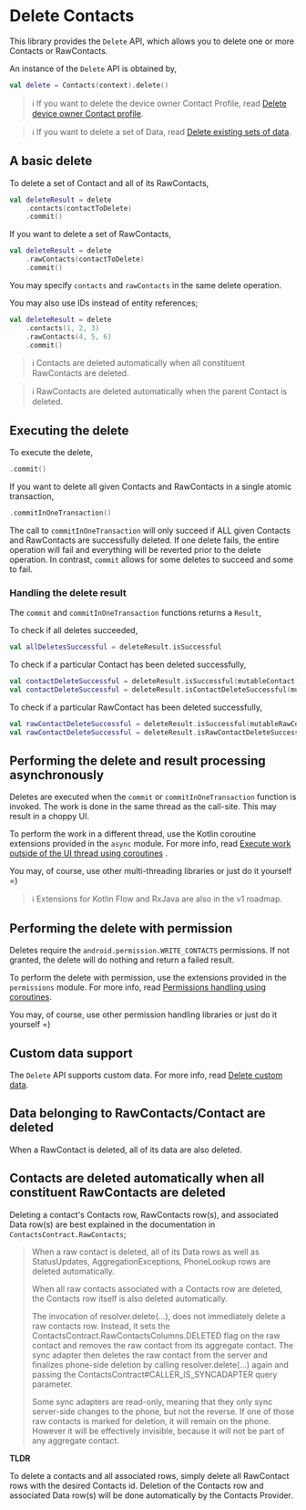 # Delete Contacts

This library provides the `Delete` API, which allows you to delete one or more Contacts or
RawContacts.

An instance of the `Delete` API is obtained by,

```kotlin
val delete = Contacts(context).delete()
```

> ℹ️ If you want to delete the device owner Contact Profile, read [Delete device owner Contact profile](./../profile/delete-profile.md).

> ℹ️ If you want to delete a set of Data, read [Delete existing sets of data](./../data/delete-data-sets.md).

## A basic delete

To delete a set of Contact and all of its RawContacts,

```kotlin
val deleteResult = delete
    .contacts(contactToDelete)
    .commit()
```

If you want to delete a set of RawContacts,

```kotlin
val deleteResult = delete
    .rawContacts(contactToDelete)
    .commit()
```

You may specify `contacts` and `rawContacts` in the same delete operation.

You may also use IDs instead of entity references;

```kotlin
val deleteResult = delete
    .contacts(1, 2, 3)
    .rawContacts(4, 5, 6)
    .commit()
```

> ℹ️ Contacts are deleted automatically when all constituent RawContacts are deleted.

> ℹ️ RawContacts are deleted automatically when the parent Contact is deleted.

## Executing the delete

To execute the delete,

```kotlin
.commit()
```

If you want to delete all given Contacts and RawContacts in a single atomic transaction,

```kotlin
.commitInOneTransaction()
```

The call to `commitInOneTransaction` will only succeed if ALL given Contacts and RawContacts are
successfully deleted. If one delete fails, the entire operation will fail and everything will be
reverted prior to the delete operation. In contrast, `commit` allows for some deletes to succeed and
some to fail.

### Handling the delete result

The `commit` and `commitInOneTransaction` functions returns a `Result`,

To check if all deletes succeeded,

```kotlin
val allDeletesSuccessful = deleteResult.isSuccessful
```

To check if a particular Contact has been deleted successfully,

```kotlin
val contactDeleteSuccessful = deleteResult.isSuccessful(mutableContact)
val contactDeleteSuccessful = deleteResult.isContactDeleteSuccessful(mutableContact.id)
```

To check if a particular RawContact has been deleted successfully,

```kotlin
val rawContactDeleteSuccessful = deleteResult.isSuccessful(mutableRawContact)
val rawContactDeleteSuccessful = deleteResult.isRawContactDeleteSuccessful(mutableRawContact.id)
```

## Performing the delete and result processing asynchronously

Deletes are executed when the `commit` or `commitInOneTransaction` function is invoked. The work is
done in the same thread as the call-site. This may result in a choppy UI.

To perform the work in a different thread, use the Kotlin coroutine extensions provided in
the `async` module. For more info,
read [Execute work outside of the UI thread using coroutines](./../async/async-execution-coroutines.md)
.

You may, of course, use other multi-threading libraries or just do it yourself =)

> ℹ️ Extensions for Kotlin Flow and RxJava are also in the v1 roadmap.

## Performing the delete with permission

Deletes require the `android.permission.WRITE_CONTACTS` permissions. If not granted, the delete will
do nothing and return a failed result.

To perform the delete with permission, use the extensions provided in the `permissions` module. For
more info,
read [Permissions handling using coroutines](./../permissions/permissions-handling-coroutines.md).

You may, of course, use other permission handling libraries or just do it yourself =)

## Custom data support

The `Delete` API supports custom data. For more info,
read [Delete custom data](./../customdata/delete-custom-data.md).

## Data belonging to RawContacts/Contact are deleted

When a RawContact is deleted, all of its data are also deleted.

## Contacts are deleted automatically when all constituent RawContacts are deleted

Deleting a contact's Contacts row, RawContacts row(s), and associated Data row(s) are best explained
in the documentation in `ContactsContract.RawContacts`;

> When a raw contact is deleted, all of its Data rows as well as StatusUpdates,
> AggregationExceptions, PhoneLookup rows are deleted automatically.
>
> When all raw contacts associated with a Contacts row are deleted, the Contacts row itself is also
> deleted automatically.
>
> The invocation of resolver.delete(...), does not immediately delete a raw contacts row. Instead,
> it sets the ContactsContract.RawContactsColumns.DELETED flag on the raw contact and removes the
> raw contact from its aggregate contact. The sync adapter then deletes the raw contact from the
> server and finalizes phone-side deletion by calling resolver.delete(...) again and passing the
> ContactsContract#CALLER_IS_SYNCADAPTER  query parameter.
>
> Some sync adapters are read-only, meaning that they only sync server-side changes to the phone,
> but not the reverse. If one of those raw contacts is marked for deletion, it will remain on the
> phone. However it will be effectively invisible, because it will not be part of any aggregate
> contact.

**TLDR**

To delete a contacts and all associated rows, simply delete all RawContact rows with the desired
Contacts id. Deletion of the Contacts row and associated Data row(s) will be done automatically by
the Contacts Provider.
